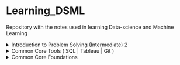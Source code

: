 # Learning_DSML
Repository with the notes used in learning Data-science and Machine Learning

<details>
<summary>Introduction to Problem Solving (Intermediate) 2</summary>
  <br>
  <ol>
  <details>
    <summary>DSML Intermediate: OOPS - 1</summary>
      <ol>
        <a href="https://github.com/dword0/Learning_DSML/blob/main/Resources/Quick_Note_2022_09_21_20_43_37.pdf">Lecture Notes</a>
      </ol>
  </details>
  <details>
    <summary>DSML Intermediate: OOPS - 2</summary>
      <ol>
        <a href="https://github.com/dword0/Learning_DSML/blob/main/Resources/Note_23_Sep_2022.pdf">Lecture Notes</a>
      </ol>
  </details>
  <details>
    <summary>Intermediate : OOPS-2 Problem Solving</summary>
      <ol>
        <a href="https://github.com/dword0/Learning_DSML/blob/main/Resources/Note_28_Sep_2022.pdf">Lecture Notes</a>
      </ol>
  </details>
  </ol>
</details>

<details>
<summary>Common Core Tools ( SQL | Tableau | Git )</summary>
  <br>
  <ol>
<details>
    <summary>SQL - 01 - Intro to Database & SQL</summary>
      <ul type="circle">
        <li><a href="https://www.scaler.com/academy/mentee-dashboard/class/41990/session?joinSession=1">Lecture</a></li></li>
        <li><a href="https://github.com/dword0/Learning_DSML/blob/main/Resources/ipad_sql_01.pdf">Lecture Notes</a></li>
      </ul>
  </details>
  <details>
    <summary>SQL - 02 - Filtering and Subqueries</summary>
      <ul type="circle">
        <li><a href="https://www.scaler.com/academy/mentee-dashboard/class/41992/session?joinSession=1">Lecture</a></li>
        <li><a href="https://github.com/dword0/Learning_DSML/blob/main/Resources/Sol_02_fittering___Subqueries.pdf">Lecture Notes</a></li>
        <li><a href="https://github.com/dword0/Learning_DSML/blob/main/Resources/Mysql_Installation_and_Setup__2_.pdf">MySQL Installation</a></li>
        <li><a href="https://github.com/dword0/Learning_DSML/blob/main/Resources/Execution_order_in_SQL__1_.pdf">Execution Order in SQL</a></li>
        <li><a href="https://github.com/dword0/Learning_DSML/blob/main/Resources/SQL_02___Filtering_and_Subqueries__3_.pdf">Lecture Queries</a></li>
      </ul>
  </details>
    <details>
    <summary>SQL - 03 - Joins</summary>
      <ul type="circle">
        <li><a href="https://www.scaler.com/academy/mentee-dashboard/class/41994/session?joinSession=1">Lecture</a></li>
        <li><a href="https://github.com/dword0/Learning_DSML/blob/main/Resources/Joins.pdf">Lecture Notes</a></li>
        <li><a href="https://github.com/dword0/Learning_DSML/blob/main/Resources/joins_cheat_sheet_a4.pdf">Joins Cheat Sheet</a></li>
        <li><a href="https://github.com/dword0/Learning_DSML/blob/main/Resources/standard_sql_functions_cheat_sheet_a4.pdf">Standard SQL Cheat Sheet</a></li>
        <li><a href="https://github.com/dword0/Learning_DSML/blob/main/Resources/sql_basics_cheat_sheet_a4.pdf">SQL Basics Cheat Sheet</a></li>
      </ul>
  </details>
    <details>
    <summary>SQL - 04 - Group By & Aggregation Functions</summary>
      <ul type="circle">
        <li><a href="https://www.scaler.com/academy/mentee-dashboard/class/41996/session?joinSession=1">Lecture</a></li>
        <li><a href="https://github.com/dword0/Learning_DSML/blob/main/Resources/groupby_ipad.pdf">Lecture Notes</a></li>
        <li><a href="https://github.com/dword0/Learning_DSML/blob/main/Resources/SQL_04___GROUP_BY_Aggregation__4_.pdf">Lecture Queries</a></li>
      </ul>
  </details>
    <details>
    <summary>SQL - 05 - Window Functions</summary>
      <ul type="circle">
        <li><a href="https://www.scaler.com/academy/mentee-dashboard/class/41998/session?joinSession=1">Lecture</a></li>
        <li><a href="https://github.com/dword0/Learning_DSML/blob/main/Resources/WINDOW_FUNCTIONS__1_.pdf">Lecture Notes</a></li>
        <li><a href="https://github.com/dword0/Learning_DSML/blob/main/Resources/Window_Functions_Cheat_Sheet.pdf">Window Functions Cheat Sheet</a></li>
        <li><a href="https://github.com/dword0/Learning_DSML/blob/main/Resources/SQL_05___Window_fns__3_.pdf">Lecture Queries</a></li>
      </ul>
  </details>
    <details>
    <summary>SQL - 06 - Date & Time Functions</summary>
      <ul type="circle">
        <li><a href="https://www.scaler.com/academy/mentee-dashboard/class/42000/session?joinSession=1">Lecture</a></li>
        <li><a href="https://github.com/dword0/Learning_DSML/blob/main/Resources/DATE___TIME_FUNCTIONS.pdf">Lecture Notes</a></li>
        <li><a href="https://github.com/dword0/Learning_DSML/blob/main/Resources/SQL_06___Window_and_Date___Time_Functions__3_.pdf">Lecture Queries</a></li>
      </ul>
  </details>
  </ol>
</details>



<details>
<summary>Common Core Foundations</summary>
  <br>
  <ol>
  <details>
    <summary>Numpy-1 - Airbnb's NPS</summary>
      <ul type="circle">
        <li><a href="https://www.scaler.com/academy/mentee-dashboard/class/46706/session?joinSession=1">Lecture</a></li>
        <li><a href="https://github.com/dword0/Learning_DSML/blob/main/Resources/LectureNotes_Numpy1_NPS.ipynb___Colaboratory.pdf">Lecture Notes</a></li>
        <li><a href="https://github.com/dword0/Learning_DSML/blob/main/Resources/Numpy1_NPS_RevisionNotes.ipynb">Notes</a></li>
        <li><a href="https://github.com/dword0/Learning_DSML/blob/main/Resources/Numpy1_NPS_PostRead.ipynb">Post Read</a></li>
      </ul>
  </details>
  <details>
    <summary>Numpy-2 - Fitbit User Analysis</summary>
      <ul type="circle">
        <li><a href="https://www.scaler.com/academy/mentee-dashboard/class/46711/session?joinSession=1">Lecture</a></li>
        <li><a href="https://github.com/dword0/Learning_DSML/blob/main/Resources/LectureNotes_Numpy2_Fitbit.ipynb___Colaboratory.pdf">Lecture Notes</a></li>
        <li><a href="https://github.com/dword0/Learning_DSML/blob/main/Resources/Numpy2_FitBit_RevisionNotes.ipynb">Notes</a></li>
        <li><a href="https://github.com/dword0/Learning_DSML/blob/main/Resources/PostRead_Numpy2.ipynb">Post Read</a></li>
      </ul>
  </details>
  <details>
    <summary>Numpy-3 - Image Manipulation</summary>
      <ul type="circle">
        <li><a href="https://www.scaler.com/academy/mentee-dashboard/class/46716/session?joinSession=1">Lecture</a></li>
        <li><a href="https://github.com/dword0/Learning_DSML/blob/main/Resources/LectureNotes_Numpy3_ImageManipulation.ipynb___Colaboratory.pdf">Lecture Notes</a></li>
        <li><a href="https://github.com/dword0/Learning_DSML/blob/main/Resources/Numpy3_ImageManipulation_RevisionNotes.ipynb">Notes</a></li>
        <li><a href="https://github.com/dword0/Learning_DSML/blob/main/Resources/PostRead_Numpy3.ipynb">Post Read</a></li>
      </ul>
  </details>
  <details>
    <summary> Numpy-4 - Misc Topics</summary>
      <ul type="circle">
        <li><a href="https://www.scaler.com/academy/mentee-dashboard/class/46721/session?joinSession=1">Lecture</a></li>
        <li><a href="https://github.com/dword0/Learning_DSML/blob/main/Resources/LectureNotes_Numpy3_ImageManipulation.ipynb___Colaboratory%20(2).pdf">Lecture Notes</a></li>
        <li><a href="https://github.com/dword0/Learning_DSML/blob/main/Resources/Numpy4_Misc_Topics_RevisionNotes.ipynb">Notes</a></li>
        <li><a href="https://github.com/dword0/Learning_DSML/blob/main/Resources/PostRead_Numpy4.ipynb">Post Read</a></li>
      </ul>
  </details> 
    <details>
    <summary>Pandas-1 - McKinsey LifeExpentancy Insights</summary>
      <ul type="circle">
        <li><a href="https://www.scaler.com/academy/mentee-dashboard/class/46726/session?joinSession=1">Lecture</a></li>
        <li><a href="https://github.com/dword0/Learning_DSML/blob/main/Resources/LectureNotes_Pandas1_Mckinsey.ipynb___Colaboratory.pdf">Lecture Notes</a></li>
        <li><a href="https://github.com/dword0/Learning_DSML/blob/main/Resources/Pandas_01_McKinsey_RevisionNotes.ipynb">Notes</a></li>
        <li><a href="https://github.com/dword0/Learning_DSML/blob/main/Resources/Pandas_01_PostRead.ipynb">Post Read</a></li>
      </ul>
  </details>
    <details>
    <summary>Pandas-2 - IMDB Director Insights</summary>
      <ul type="circle">
        <li><a href="https://www.scaler.com/academy/mentee-dashboard/class/46731/session?joinSession=1">Lecture</a></li>
        <li><a href="https://github.com/dword0/Learning_DSML/blob/main/Resources/LectureNotes_Pandas2_Mckinsey_contd.ipynb___Colaboratory.pdf">Lecture Notes</a></li>
        <li><a href="https://github.com/dword0/Learning_DSML/blob/main/Resources/Pandas_2_RevisionNotes.ipynb">Notes</a></li>
        <li><a href="https://github.com/dword0/Learning_DSML/blob/main/Resources/Pandas_02_PreRead_Joins.ipynb">Pre Read</a></li>
      </ul>
  </details>
  <details>
    <summary>Pandas-3 - IMDB Analysis contd.</summary>
      <ul type="circle">
        <li><a href="scaler.com/academy/mentee-dashboard/class/48365/session?joinSession=1">Lecture</a></li>
        <li><a href="https://github.com/dword0/Learning_DSML/blob/main/Resources/Pandas_3_IMDBInsights.ipynb___Colaboratory.pdf">Lecture Notes</a></li>
        <li><a href="https://github.com/dword0/Learning_DSML/blob/main/Resources/Revision_Notes_Pandas_3.ipynb">Post Read</a></li>
        <li><a href="https://github.com/dword0/Learning_DSML/blob/main/Resources/Pandas_03_PreRead_Groupby.ipynb">Pre Read</a></li>
      </ul>
  </details>
  </ol>
</details>


